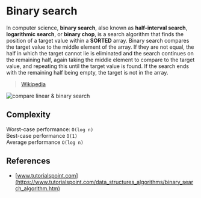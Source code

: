# Binary search
In computer science, **binary search**, also known as **half-interval search**, **logarithmic search**, or **binary chop**, is a search algorithm that finds the position of a target value within a **SORTED** array. Binary search compares the target value to the middle element of the array. If they are not equal, the half in which the target cannot lie is eliminated and the search continues on the remaining half, again taking the middle element to compare to the target value, and repeating this until the target value is found. If the search ends with the remaining half being empty, the target is not in the array.
>[Wikipedia](https://en.wikipedia.org/wiki/Binary_search_algorithm)

![compare linear & binary search](https://res.cloudinary.com/practicaldev/image/fetch/s--PNWqc_R9--/c_limit%2Cf_auto%2Cfl_progressive%2Cq_66%2Cw_880/https://dev-to-uploads.s3.amazonaws.com/uploads/articles/gb49p4klebgbtdwijpak.gif)

## Complexity
Worst-case performance:	`O(log n)`  
Best-case performance	`O(1)`  
Average performance	`O(log n)`

## References
- [www.tutorialspoint.com](https://www.tutorialspoint.com/data_structures_algorithms/binary_search_algorithm.htm)
